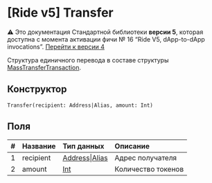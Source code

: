 # [Ride v5] Transfer

:warning: Это документация Стандартной библиотеки **версии 5**, которая доступна с момента активации фичи №&nbsp;16 “Ride V5, dApp-to-dApp invocations”. [Перейти к&nbsp;версии&nbsp;4](/ru/ride/structures/common-structures/transfer)

Структура единичного перевода в составе структуры [MassTransferTransaction](/ru/ride/v5/structures/transaction-structures/mass-transfer-transaction).

## Конструктор

``` ride
Transfer(recipient: Address|Alias, amount: Int)
```

## Поля

| # | Название | Тип данных | Описание |
| :--- | :--- | :--- | :--- |
| 1 | recipient | [Address](/ru/ride/v5/structures/common-structures/address)&#124;[Alias](/ru/ride/v5/structures/common-structures/alias) | Адрес получателя |
| 2 | amount | [Int](/ru/ride/v5/data-types/int) | Количество токенов |
